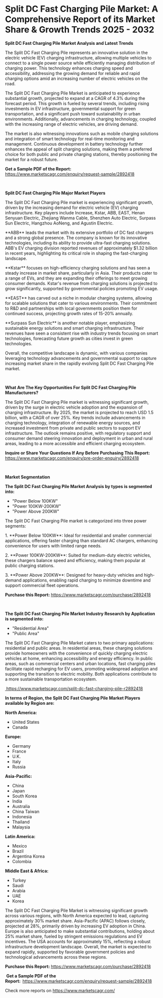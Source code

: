 <p><h1>Split DC Fast Charging Pile Market: A Comprehensive Report of its Market Share & Growth Trends 2025 - 2032</h1></p><p><strong>Split DC Fast Charging Pile Market Analysis and Latest Trends</strong></p>
<p><p>The Split DC Fast Charging Pile represents an innovative solution in the electric vehicle (EV) charging infrastructure, allowing multiple vehicles to connect to a single power source while efficiently managing distribution of charging power. This technology enhances charging speed and accessibility, addressing the growing demand for reliable and rapid charging options amid an increasing number of electric vehicles on the road.</p><p>The Split DC Fast Charging Pile Market is anticipated to experience substantial growth, projected to expand at a CAGR of 4.3% during the forecast period. This growth is fueled by several trends, including rising investments in EV infrastructure, governmental support for green transportation, and a significant push toward sustainability in urban environments. Additionally, advancements in charging technology, coupled with the increasing range of electric vehicles, are driving demand.</p><p>The market is also witnessing innovations such as mobile charging solutions and integration of smart technology for real-time monitoring and management. Continuous development in battery technology further enhances the appeal of split charging solutions, making them a preferred choice for both public and private charging stations, thereby positioning the market for a robust future.</p></p>
<p><strong>Get a Sample PDF of the Report:&nbsp;</strong> <a href="https://www.marketscagr.com/enquiry/request-sample/2892418?utm_campaign=3177&utm_medium=2&utm_source=Github&utm_content=ia&utm_term=15032025&utm_id=split-dc-fast-charging-pile">https://www.marketscagr.com/enquiry/request-sample/2892418</a></p>
<p>&nbsp;</p>
<p><strong>Split DC Fast Charging Pile Major Market Players</strong></p>
<p><p>The Split DC Fast Charging Pile market is experiencing significant growth, driven by the increasing demand for electric vehicle (EV) charging infrastructure. Key players include Increase, Kstar, ABB, EAST, Henan Senyuan Electric, Zhejiang Wanma Cable, Shenzhen Auto Electric, Surpass Sun Electric, Hangzhou AoNeng, and Agustin Electric.</p><p>**ABB** leads the market with its extensive portfolio of DC fast chargers and a strong global presence. The company is known for its innovative technologies, including its ability to provide ultra-fast charging solutions. ABB's EV charging division reported revenues of approximately $1.32 billion in recent years, highlighting its critical role in shaping the fast-charging landscape.</p><p>**Kstar** focuses on high-efficiency charging solutions and has seen a steady increase in market share, particularly in Asia. Their products cater to a range of EVs, and they are expanding their offerings to meet growing consumer demands. Kstar's revenue from charging solutions is projected to grow significantly, supported by governmental policies promoting EV usage.</p><p>**EAST** has carved out a niche in modular charging systems, allowing for scalable solutions that cater to various environments. Their commitment to R&D and partnerships with local governments position them for continued success, projecting growth rates of 15-20% annually.</p><p>**Surpass Sun Electric** is another notable player, emphasizing sustainable energy solutions and smart charging infrastructure. Their revenues have seen a consistent rise with industry trends focusing on smart technologies, forecasting future growth as cities invest in green technologies.</p><p>Overall, the competitive landscape is dynamic, with various companies leveraging technology advancements and governmental support to capture increasing market share in the rapidly evolving Split DC Fast Charging Pile market.</p></p>
<p>&nbsp;</p>
<p><strong>What Are The Key Opportunities For Split DC Fast Charging Pile Manufacturers?</strong></p>
<p><p>The Split DC Fast Charging Pile market is witnessing significant growth, driven by the surge in electric vehicle adoption and the expansion of charging infrastructure. By 2025, the market is projected to reach USD 1.5 billion, with a CAGR of over 25%. Key trends include advancements in charging technology, integration of renewable energy sources, and increased investment from private and public sectors to support EV infrastructure. The outlook remains positive, with regulatory support and consumer demand steering innovation and deployment in urban and rural areas, leading to a more accessible and efficient charging ecosystem.</p></p>
<p><strong>Inquire or Share Your Questions If Any Before Purchasing This Report:</strong> <a href="https://www.marketscagr.com/enquiry/pre-order-enquiry/2892418?utm_campaign=3177&utm_medium=2&utm_source=Github&utm_content=ia&utm_term=15032025&utm_id=split-dc-fast-charging-pile">https://www.marketscagr.com/enquiry/pre-order-enquiry/2892418</a></p>
<p>&nbsp;</p>
<p><strong>Market Segmentation</strong></p>
<p><strong>The Split DC Fast Charging Pile Market Analysis by types is segmented into:</strong></p>
<p><ul><li>"Power Below 100KW"</li><li>"Power 100KW-200KW"</li><li>"Power Above 200KW"</li></ul></p>
<p><p>The Split DC Fast Charging Pile market is categorized into three power segments: </p><p>1. **Power Below 100KW**: Ideal for residential and smaller commercial applications, offering faster charging than standard AC chargers, enhancing convenience for users with limited range needs. </p><p>2. **Power 100KW-200KW**: Suited for medium-duty electric vehicles, these chargers balance speed and efficiency, making them popular at public charging stations. </p><p>3. **Power Above 200KW**: Designed for heavy-duty vehicles and high-demand applications, enabling rapid charging to minimize downtime and support commercial fleet operations.</p></p>
<p><strong>Purchase this Report:&nbsp;</strong><a href="https://www.marketscagr.com/purchase/2892418?utm_campaign=3177&utm_medium=2&utm_source=Github&utm_content=ia&utm_term=15032025&utm_id=split-dc-fast-charging-pile">https://www.marketscagr.com/purchase/2892418</a></p>
<p>&nbsp;</p>
<p><strong>The Split DC Fast Charging Pile Market Industry Research by Application is segmented into:</strong></p>
<p><ul><li>"Residential Area"</li><li>"Public Area"</li></ul></p>
<p><p>The Split DC Fast Charging Pile Market caters to two primary applications: residential and public areas. In residential areas, these charging solutions provide homeowners with the convenience of quickly charging electric vehicles at home, enhancing accessibility and energy efficiency. In public areas, such as commercial centers and urban locations, fast charging piles facilitate rapid recharging for EV users, promoting widespread adoption and supporting the transition to electric mobility. Both applications contribute to a more sustainable transportation ecosystem.</p></p>
<p><a href="https://www.marketscagr.com/split-dc-fast-charging-pile-r2892418?utm_campaign=3177&utm_medium=2&utm_source=Github&utm_content=ia&utm_term=15032025&utm_id=split-dc-fast-charging-pile">&nbsp;https://www.marketscagr.com/split-dc-fast-charging-pile-r2892418</a></p>
<p><strong>In terms of Region, the Split DC Fast Charging Pile Market Players available by Region are:</strong></p>
<p>
    <p> <strong> North America: </strong>
        <ul>
            <li>United States</li>
            <li>Canada</li>
        </ul>
        </p> 
    <p> <strong> Europe: </strong>
        <ul>
            <li>Germany</li>
            <li>France</li>
            <li>U.K.</li>
            <li>Italy</li>
            <li>Russia</li>
        </ul>
        </p> 
    <p> <strong> Asia-Pacific: </strong>
        <ul>
            <li>China</li>
            <li>Japan</li>
            <li>South Korea</li>
            <li>India</li>
            <li>Australia</li>
            <li>China Taiwan</li>
            <li>Indonesia</li>
            <li>Thailand</li>
            <li>Malaysia</li>
        </ul>
        </p> 
    <p> <strong> Latin America: </strong>
        <ul>
            <li>Mexico</li>
            <li>Brazil</li>
            <li>Argentina Korea</li>
            <li>Colombia</li>
        </ul>
        </p> 
    <p> <strong> Middle East & Africa: </strong>
        <ul>
            <li>Turkey</li>
            <li>Saudi</li>
            <li>Arabia</li>
            <li>UAE</li>
            <li>Korea</li>
        </ul>
    </p>
    </p>
<p><p>The Split DC Fast Charging Pile Market is witnessing significant growth across various regions, with North America expected to lead, capturing approximately 30% market share. Asia-Pacific (APAC) follows closely, projected at 28%, primarily driven by increasing EV adoption in China. Europe is also anticipated to make substantial contributions, holding about 25% market share, fueled by stringent emissions regulations and EV incentives. The USA accounts for approximately 15%, reflecting a robust infrastructure development landscape. Overall, the market is expected to expand rapidly, supported by favorable government policies and technological advancements across these regions.</p></p>
<p><strong>Purchase this Report: </strong><a href="https://www.marketscagr.com/purchase/2892418?utm_campaign=3177&utm_medium=2&utm_source=Github&utm_content=ia&utm_term=15032025&utm_id=split-dc-fast-charging-pile">https://www.marketscagr.com/purchase/2892418</a></p>
<p>&nbsp;<strong>Get a Sample PDF of the Report:&nbsp;&nbsp;</strong><a href="https://www.marketscagr.com/enquiry/request-sample/2892418?utm_campaign=3177&utm_medium=2&utm_source=Github&utm_content=ia&utm_term=15032025&utm_id=split-dc-fast-charging-pile">https://www.marketscagr.com/enquiry/request-sample/2892418</a></p>
<p><strong></strong></p>
<p>Check more reports on <a href="https://www.marketscagr.com/?utm_campaign=3177&utm_medium=2&utm_source=Github&utm_content=ia&utm_term=15032025&utm_id=split-dc-fast-charging-pile">https://www.marketscagr.com/</a></p>